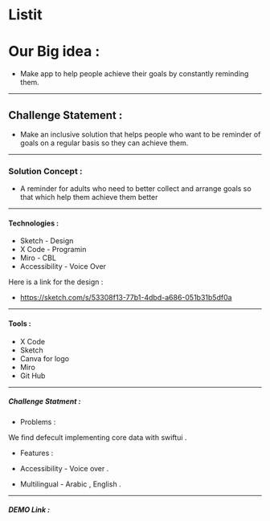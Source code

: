 # Listit


# Our Big idea :

* Make app to help people achieve their goals by constantly reminding them.

---

## Challenge Statement :

* Make an inclusive solution that helps people  who want to be reminder of goals on a regular basis so they can achieve them.

---

### Solution Concept :

* A reminder for adults who need to better collect and arrange goals so that which help them achieve them better

---

#### Technologies :

* Sketch - Design
* X Code - Programin
* Miro - CBL
* Accessibility - Voice Over 

Here is a link for the design :
* https://sketch.com/s/53308f13-77b1-4dbd-a686-051b31b5df0a
---
#### Tools :

* X Code
* Sketch
* Canva for logo
* Miro
* Git Hub
---

##### Challenge Statment :

* Problems :

We find defecult implementing core data with swiftui .

* Features :

* Accessibility - Voice over .
* Multilingual - Arabic , English .
---
##### DEMO Link :

